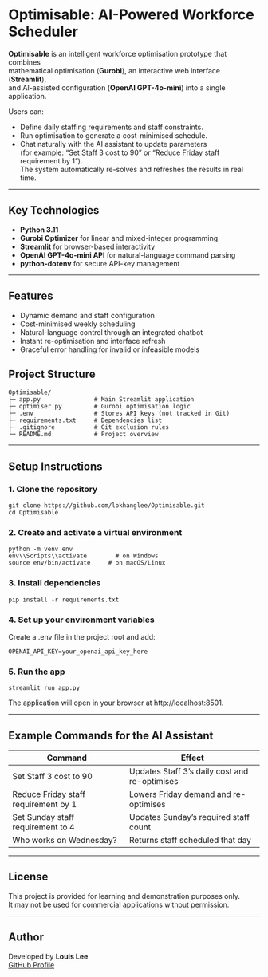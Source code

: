 ﻿# Optimisable: AI-Powered Workforce Scheduler

**Optimisable** is an intelligent workforce optimisation prototype that combines  
mathematical optimisation (**Gurobi**), an interactive web interface (**Streamlit**),  
and AI-assisted configuration (**OpenAI GPT-4o-mini**) into a single application.

Users can:
- Define daily staffing requirements and staff constraints.  
- Run optimisation to generate a cost-minimised schedule.  
- Chat naturally with the AI assistant to update parameters  
  (for example: “Set Staff 3 cost to 90” or “Reduce Friday staff requirement by 1”).  
  The system automatically re-solves and refreshes the results in real time.

---

## Key Technologies
- **Python 3.11**
- **Gurobi Optimizer** for linear and mixed-integer programming
- **Streamlit** for browser-based interactivity
- **OpenAI GPT-4o-mini API** for natural-language command parsing
- **python-dotenv** for secure API-key management

---

## Features
- Dynamic demand and staff configuration
- Cost-minimised weekly scheduling
- Natural-language control through an integrated chatbot
- Instant re-optimisation and interface refresh
- Graceful error handling for invalid or infeasible models

## Project Structure
```
Optimisable/
├─ app.py               # Main Streamlit application
├─ optimiser.py         # Gurobi optimisation logic
├─ .env                 # Stores API keys (not tracked in Git)
├─ requirements.txt     # Dependencies list
├─ .gitignore           # Git exclusion rules
└─ README.md            # Project overview
```
---

## Setup Instructions

### 1. Clone the repository
```
git clone https://github.com/lokhanglee/Optimisable.git
cd Optimisable
```

### 2. Create and activate a virtual environment
```
python -m venv env
env\\Scripts\\activate        # on Windows
source env/bin/activate     # on macOS/Linux
```

### 3. Install dependencies
```
pip install -r requirements.txt
```

### 4. Set up your environment variables  
Create a .env file in the project root and add:
```
OPENAI_API_KEY=your_openai_api_key_here
```

### 5. Run the app
```
streamlit run app.py
```

The application will open in your browser at http://localhost:8501.

---

## Example Commands for the AI Assistant
| Command | Effect |
|----------|---------|
| Set Staff 3 cost to 90 | Updates Staff 3’s daily cost and re-optimises |
| Reduce Friday staff requirement by 1 | Lowers Friday demand and re-optimises |
| Set Sunday staff requirement to 4 | Updates Sunday’s required staff count |
| Who works on Wednesday? | Returns staff scheduled that day |

---

## License
This project is provided for learning and demonstration purposes only.  
It may not be used for commercial applications without permission.

---

## Author
Developed by **Louis Lee**  
[GitHub Profile](https://github.com/lokhanglee)